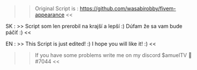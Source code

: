 >> Original Script is : https://github.com/wasabirobby/fivem-appearance <<

SK : >> Script som len prerobil na krajší a lepší :) Dúfam že sa vam bude páčiť :) <<

EN : >> This Script is just edited! :) I hope you will like it! :) <<

>> If you have some problems write me on my discord $amuelTV 🧊#7044 <<
